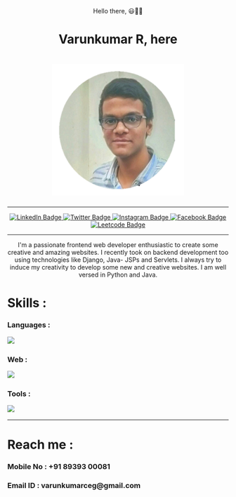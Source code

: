 <div align="center">
  <div>Hello there, 😃👋👋</div>
  <h1>Varunkumar R, here<h1>
  <img src="profile.png" width="300" height="300">
</div>
<hr>

<div id="badges" align="center">
  <a href="https://www.linkedin.com/in/varunkumar-raman-6252b6240/">
    <img src="https://img.shields.io/badge/LinkedIn-navy?logo=linkedin&logoColor=navy&labelColor=white&style=for-the-badge" alt="LinkedIn Badge"/>
  </a>
  <a href="https://twitter.com/Varunkumar_0812">
    <img src="https://img.shields.io/badge/Twitter-blue?logo=twitter&logoColor=blue&labelColor=white&style=for-the-badge" alt="Twitter Badge"/>
  </a>
    <a href="https://www.instagram.com/tvarun0812/">
    <img src="https://img.shields.io/badge/Instagram-purple?logo=instagram&logoColor=purple&labelColor=white&style=for-the-badge" alt="Instagram Badge"/>
  </a>
  <a href="https://www.facebook.com/profile.php?id=100088920824048">
    <img src="https://img.shields.io/badge/Facebook-blue?logo=facebook&logoColor=blue&labelColor=white&style=for-the-badge" alt="Facebook Badge"/>
  </a>
    <a href="https://leetcode.com/varunkumarceg/">
    <img src="https://img.shields.io/badge/leetcode-darkorange?logo=leetcode&labelColor=white&style=for-the-badge" alt="Leetcode Badge"/>
  </a>
</div>
<hr>

<div align="center">
  I'm a passionate frontend web developer enthusiastic to create some creative and amazing websites. I recently took on backend development too using technologies like Django, Java- JSPs and Servlets. I always try to induce my creativity to develop some new and creative websites. I am well versed in Python and Java.
</div>

<h1>Skills : </h1>
<h3>Languages : </h3><img src="https://skills.thijs.gg/icons?i=c,cpp,java,py,mysql">
<h3>Web : </h3><img src="https://skills.thijs.gg/icons?i=html,css,sass,js,jquery,bootstrap,tailwind,django,php">
<h3>Tools : </h3><img src="https://skills.thijs.gg/icons?i=linux,vscode,eclipse,git,github,bash,figma,r,stackoverflow,vim"> 

<hr>

<h1>Reach me :</h1>
<h3>Mobile No : +91 89393 00081</h3>
<h3>Email ID  : varunkumarceg@gmail.com</h3>

